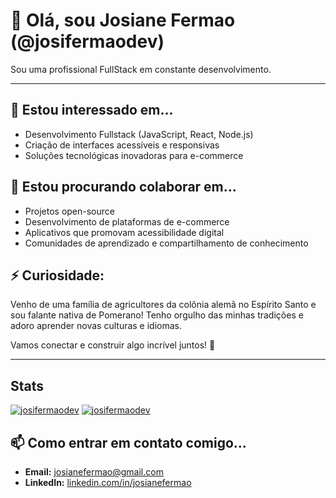 # 👋 Olá, sou Josiane Fermao (@josifermaodev)

Sou uma profissional FullStack em constante desenvolvimento.

---

## 👀 Estou interessado em...
- Desenvolvimento Fullstack (JavaScript, React, Node.js)
- Criação de interfaces acessíveis e responsivas
- Soluções tecnológicas inovadoras para e-commerce

## 💞️ Estou procurando colaborar em...
- Projetos open-source
- Desenvolvimento de plataformas de e-commerce
- Aplicativos que promovam acessibilidade digital
- Comunidades de aprendizado e compartilhamento de conhecimento

## ⚡ Curiosidade:
Venho de uma família de agricultores da colônia alemã no Espírito Santo 
e sou falante nativa de Pomerano! Tenho orgulho das minhas tradições 
e adoro aprender novas culturas e idiomas.

Vamos conectar e construir algo incrível juntos! 🚀

---


## Stats
[![josifermaodev](https://github-readme-stats.vercel.app/api?username=josifermaodev&theme=radical)](https://github.com/anuraghazra/github-readme-stats)  [![josifermaodev](https://github-readme-stats.vercel.app/api/top-langs/?username=josifermaodev&hide=html&layout=compact&theme=radical)](https://github.com/anuraghazra/github-readme-stats)


## 📫 Como entrar em contato comigo...
- **Email:** josianefermao@gmail.com
- **LinkedIn:** [linkedin.com/in/josianefermao](https://www.linkedin.com/in/josianefermao/)



